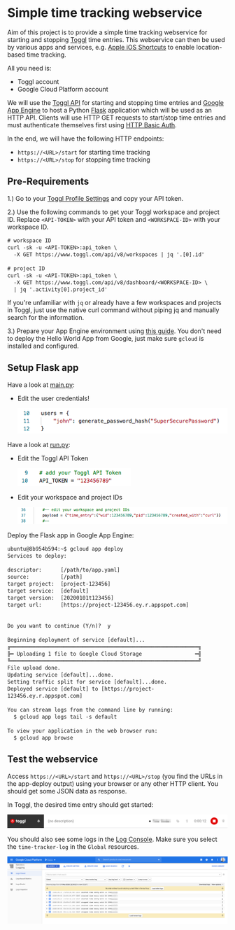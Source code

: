 # Simple time tracking webservice

Aim of this project is to provide a simple time tracking webservice for starting and stopping [Toggl](https://toggl.com/) time entries. This webservice can then be used by various apps and services, e.g. [Apple iOS Shortcuts](https://thesweetsetup.com/ios-shortcuts-guide/) to enable location-based time tracking. 

All you need is:

* Toggl account
* Google Cloud Platform account

We will use the [Toggl API](https://github.com/toggl/toggl_api_docs) for starting and stopping time entries and [Google App Engine](https://cloud.google.com/appengine) to host a Python [Flask](https://flask.palletsprojects.com/) application which will be used as an HTTP API. Clients will use HTTP GET requests to start/stop time entries and must authenticate themselves first using [HTTP Basic Auth](https://flask-httpauth.readthedocs.io/en/latest/). 

In the end, we will have the following HTTP endpoints:

* ```https://<URL>/start``` for starting time tracking
* ```https://<URL>/stop``` for stopping time tracking

## Pre-Requirements

1.) Go to your [Toggl Profile Settings](https://toggl.com/app/profile) and copy your API token.

2.) Use the following commands to get your Toggl workspace and project ID. Replace ```<API-TOKEN>``` with your API token and ```<WORKSPACE-ID>``` with your workspace ID. 

```
# workspace ID
curl -sk -u <API-TOKEN>:api_token \
  -X GET https://www.toggl.com/api/v8/workspaces | jq '.[0].id'

# project ID
curl -sk -u <API-TOKEN>:api_token \
  -X GET https://www.toggl.com/api/v8/dashboard/<WORKSPACE-ID> \
  | jq '.activity[0].project_id'
```
If you're unfamiliar with ```jq``` or already have a few workspaces and projects in Toggl, just use the native curl command without piping jq and manually search for the information. 

3.) Prepare your App Engine environment using [this guide](https://cloud.google.com/appengine/docs/standard/python3/quickstart). You don't need to deploy the Hello World App from Google, just make sure ```gcloud``` is installed and configured. 

## Setup Flask app

Have a look at [main.py](main.py):

* Edit the user credentials!

	![users](img/users.png)

Have a look at [run.py](tasks/run.py):

* Edit the Toggl API Token

	![api-token](img/api-token.png)

* Edit your workspace and project IDs

	![wid-pid](img/wid-pid.png)

Deploy the Flask app in Google App Engine:

```
ubuntu@8b954b594:~$ gcloud app deploy
Services to deploy:

descriptor:      [/path/to/app.yaml]
source:          [/path]
target project:  [project-123456]
target service:  [default]
target version:  [20200101t123456]
target url:      [https://project-123456.ey.r.appspot.com]


Do you want to continue (Y/n)?  y

Beginning deployment of service [default]...
╔════════════════════════════════════════════════════════════╗
╠═ Uploading 1 file to Google Cloud Storage                 ═╣
╚════════════════════════════════════════════════════════════╝
File upload done.
Updating service [default]...done.                                                                                                                                                                                  
Setting traffic split for service [default]...done.                                                                                                                                                                 
Deployed service [default] to [https://project-123456.ey.r.appspot.com]

You can stream logs from the command line by running:
  $ gcloud app logs tail -s default

To view your application in the web browser run:
  $ gcloud app browse
```

## Test the webservice

Access ```https://<URL>/start``` and ```https://<URL>/stop``` (you find the URLs in the app-deploy output) using your browser or any other HTTP client. You should get some JSON data as response. 

In Toggl, the desired time entry should get started:

![toggl](img/toggl.png)

You should also see some logs in the [Log Console](https://console.cloud.google.com/logs). Make sure you select the ```time-tracker-log``` in the ```Global``` resources. 

![logs](img/logs.png)

